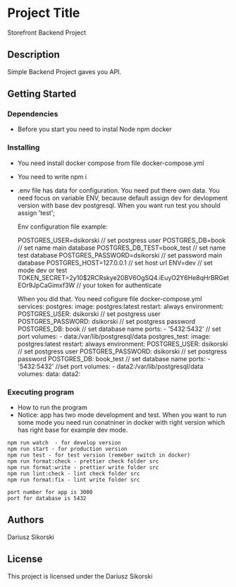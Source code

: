 # Project Title

Storefront Backend Project

## Description

Simple Backend Project gaves you API.

## Getting Started

### Dependencies

- Before you start you need to instal 
  Node 
  npm 
  docker 

### Installing
- You need install docker compose from file docker-compose.yml
- You need to write npm i
- .env file has data for configuration. You need put there own data.
  You need focus on variable ENV, because default assign dev for devlopment version with base dev postgresql. When you want run test you should assign 'test';

  Env configuration file example:

  POSTGRES_USER=dsikorski // set postgress user
  POSTGRES_DB=book // set name main database
  POSTGRES_DB_TEST=book_test // set name test database
  POSTGRES_PASSWORD=dsikorski // set password main database
  POSTGRES_HOST=127.0.0.1 // set host url
  ENV=dev // set mode dev or test
  TOKEN_SECRET=$2y$10$2RCRskye20BV6OgSQ4.iEuyO2Y6He8qHrBRGetEOr9JpCaGimxf3W // your token for authenticate

  When you did that. You need cofigure file docker-compose.yml
  services:
  postgres:
    image: postgres:latest
    restart: always
    environment:
      POSTGRES_USER: dsikorski // set postgress user
      POSTGRES_PASSWORD: dsikorski // set postgress password
      POSTGRES_DB: book // set database name
    ports:
      - '5432:5432' // set port
    volumes:
      - data:/var/lib/postgresql/data
  postgres_test:
    image: postgres:latest
    restart: always
    environment:
      POSTGRES_USER: dsikorski  // set postgress user
      POSTGRES_PASSWORD: dsikorski // set postgress password
      POSTGRES_DB: book_test // set database name
    ports:
      - '5432:5432' //set port
    volumes:
      - data2:/var/lib/postgresql/data
    volumes:
      data:
      data2:


### Executing program

- How to run the program
- Notice: app has two mode development and test. When you want to run some mode you need run conatniner in docker with right version which has right base for example dev mode.

```
npm run watch  - for develop version
npm run start - for production version
npm run test - for test version (remeber switch in docker)
npm run format:check - prettier check folder src
npm run format:write - prettier write folder src
npm run lint:check - lint check folder src
npm run format:fix - lint write folder src

port number for app is 3000
port for database is 5432

```

## Authors

Dariusz Sikorski

## License

This project is licensed under the Dariusz Sikorski
